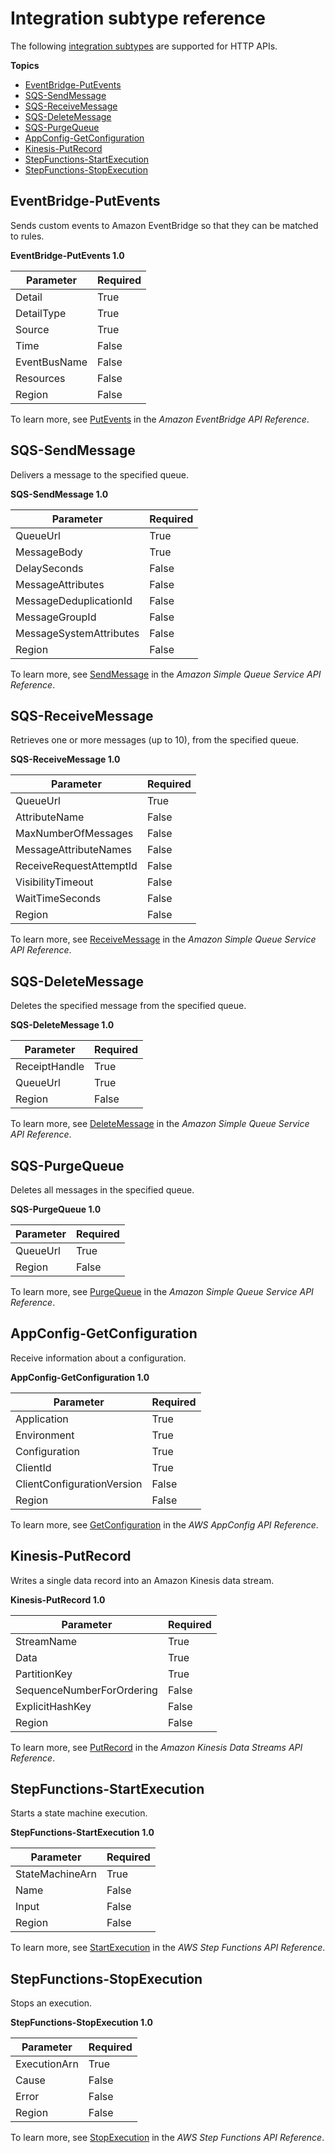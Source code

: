 # Integration subtype reference<a name="http-api-develop-integrations-aws-services-reference"></a>

The following [integration subtypes](https://docs.aws.amazon.com/apigatewayv2/latest/api-reference/apis-apiid-integrations-integrationid.html#apis-apiid-integrations-integrationid-prop-integration-integrationsubtype) are supported for HTTP APIs\.

**Topics**
+ [EventBridge\-PutEvents](#EventBridge-PutEvents)
+ [SQS\-SendMessage](#SQS-SendMessage)
+ [SQS\-ReceiveMessage](#SQS-ReceiveMessage)
+ [SQS\-DeleteMessage](#SQS-DeleteMessage)
+ [SQS\-PurgeQueue](#SQS-PurgeQueue)
+ [AppConfig\-GetConfiguration](#AppConfig-GetConfiguration)
+ [Kinesis\-PutRecord](#Kinesis-PutRecord)
+ [StepFunctions\-StartExecution](#StepFunctions-StartExecution)
+ [StepFunctions\-StopExecution](#StepFunctions-StopExecution)

## EventBridge\-PutEvents<a name="EventBridge-PutEvents"></a>

Sends custom events to Amazon EventBridge so that they can be matched to rules\.


**EventBridge\-PutEvents 1\.0**  

| Parameter | Required | 
| --- | --- | 
| Detail | True | 
| DetailType | True | 
| Source | True | 
| Time | False | 
| EventBusName | False | 
| Resources | False | 
| Region | False | 

To learn more, see [PutEvents](https://docs.aws.amazon.com/eventbridge/latest/APIReference/API_PutEvents.html) in the *Amazon EventBridge API Reference*\.

## SQS\-SendMessage<a name="SQS-SendMessage"></a>

Delivers a message to the specified queue\.


**SQS\-SendMessage 1\.0**  

| Parameter | Required | 
| --- | --- | 
| QueueUrl | True | 
| MessageBody | True | 
| DelaySeconds | False | 
| MessageAttributes | False | 
| MessageDeduplicationId | False | 
| MessageGroupId | False | 
| MessageSystemAttributes | False | 
| Region | False | 

To learn more, see [SendMessage](https://docs.aws.amazon.com/AWSSimpleQueueService/latest/APIReference/API_SendMessage.html) in the *Amazon Simple Queue Service API Reference*\.

## SQS\-ReceiveMessage<a name="SQS-ReceiveMessage"></a>

Retrieves one or more messages \(up to 10\), from the specified queue\.


**SQS\-ReceiveMessage 1\.0**  

| Parameter | Required | 
| --- | --- | 
| QueueUrl | True | 
| AttributeName | False | 
| MaxNumberOfMessages | False | 
| MessageAttributeNames | False | 
| ReceiveRequestAttemptId | False | 
| VisibilityTimeout | False | 
| WaitTimeSeconds | False | 
| Region | False | 

To learn more, see [ReceiveMessage](https://docs.aws.amazon.com/AWSSimpleQueueService/latest/APIReference/API_ReceiveMessage.html) in the *Amazon Simple Queue Service API Reference*\.

## SQS\-DeleteMessage<a name="SQS-DeleteMessage"></a>

Deletes the specified message from the specified queue\.


**SQS\-DeleteMessage 1\.0**  

| Parameter | Required | 
| --- | --- | 
| ReceiptHandle | True | 
| QueueUrl | True | 
| Region | False | 

To learn more, see [DeleteMessage](https://docs.aws.amazon.com/AWSSimpleQueueService/latest/APIReference/API_DeleteMessage.html) in the *Amazon Simple Queue Service API Reference*\.

## SQS\-PurgeQueue<a name="SQS-PurgeQueue"></a>

Deletes all messages in the specified queue\.


**SQS\-PurgeQueue 1\.0**  

| Parameter | Required | 
| --- | --- | 
| QueueUrl | True | 
| Region | False | 

To learn more, see [PurgeQueue](https://docs.aws.amazon.com/AWSSimpleQueueService/latest/APIReference/API_PurgeQueue.html) in the *Amazon Simple Queue Service API Reference*\.

## AppConfig\-GetConfiguration<a name="AppConfig-GetConfiguration"></a>

Receive information about a configuration\.


**AppConfig\-GetConfiguration 1\.0**  

| Parameter | Required | 
| --- | --- | 
| Application | True | 
| Environment | True | 
| Configuration | True | 
| ClientId | True | 
| ClientConfigurationVersion | False | 
| Region | False | 

To learn more, see [GetConfiguration](https://docs.aws.amazon.com/appconfig/2019-10-09/APIReference/API_GetConfiguration.html) in the *AWS AppConfig API Reference*\.

## Kinesis\-PutRecord<a name="Kinesis-PutRecord"></a>

Writes a single data record into an Amazon Kinesis data stream\.


**Kinesis\-PutRecord 1\.0**  

| Parameter | Required | 
| --- | --- | 
| StreamName | True | 
| Data | True | 
| PartitionKey | True | 
| SequenceNumberForOrdering | False | 
| ExplicitHashKey | False | 
| Region | False | 

To learn more, see [PutRecord](https://docs.aws.amazon.com/kinesis/latest/APIReference/API_PutRecord.html) in the *Amazon Kinesis Data Streams API Reference*\.

## StepFunctions\-StartExecution<a name="StepFunctions-StartExecution"></a>

Starts a state machine execution\.


**StepFunctions\-StartExecution 1\.0**  

| Parameter | Required | 
| --- | --- | 
| StateMachineArn | True | 
| Name | False | 
| Input | False | 
| Region | False | 

To learn more, see [StartExecution](https://docs.aws.amazon.com/step-functions/latest/apireference/API_StartExecution.html) in the *AWS Step Functions API Reference*\.

## StepFunctions\-StopExecution<a name="StepFunctions-StopExecution"></a>

Stops an execution\.


**StepFunctions\-StopExecution 1\.0**  

| Parameter | Required | 
| --- | --- | 
| ExecutionArn | True | 
| Cause | False | 
| Error | False | 
| Region | False | 

To learn more, see [StopExecution](https://docs.aws.amazon.com/step-functions/latest/apireference/API_StopExecution.html) in the *AWS Step Functions API Reference*\.